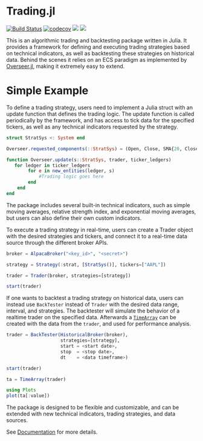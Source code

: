 # Trading.jl
[![Build Status](https://github.com/louisponet/Trading.jl/workflows/CI/badge.svg)](https://github.com/louisponet/Trading.jl/actions?query=workflow%3ACI)
[![codecov](https://codecov.io/gh/louisponet/Trading.jl/branch/master/graph/badge.svg?token=86X3QFJL5P)](https://codecov.io/gh/louisponet/Trading.jl)
[![](https://img.shields.io/badge/docs-latest-blue.svg)](https://louisponet.github.io/Trading.jl/dev/)
[![](https://img.shields.io/badge/docs-stable-blue.svg)](https://louisponet.github.io/Trading.jl/dev/)


This is an algorithmic trading and backtesting package written in Julia. It provides a framework for defining and executing trading strategies based on technical indicators, as well as backtesting these strategies on historical data.
Behind the scenes it relies on an ECS paradigm as implemented by [Overseer.jl](https://github.com/louisponet/Overseer.jl), making it extremely easy to extend.

# Simple Example
To define a trading strategy, users need to implement a Julia struct with an update function that defines the trading logic. The update function is called periodically by the framework, and has access to tick data for the specified tickers, as well as any technical indicators requested by the strategy.

```julia
struct StratSys <: System end

Overseer.requested_components(::StratSys) = (Open, Close, SMA{20, Close}, SMA{200, Close})

function Overseer.update(s::StratSys, trader, ticker_ledgers)
   for ledger in ticker_ledgers
        for e in new_entities(ledger, s)
            #Trading logic goes here
        end
    end
end
```

The package includes several built-in technical indicators, such as simple moving averages, relative strength index, and exponential moving averages, but users can also define their own custom indicators.

To execute a trading strategy in real-time, users can create a Trader object with the desired strategies and tickers, and connect it to a real-time data source through the different broker APIs.

```julia
broker = AlpacaBroker("<key_id>", "<secret>")

strategy = Strategy(:strat, [StratSys()], tickers=["AAPL"])

trader = Trader(broker, strategies=[strategy])

start(trader)
```

If one wants to backtest a trading strategy on historical data, users can instead use `BackTester` instead of `Trader` with the desired data range, interval, and strategies. The backtester will simulate the behavior of a realtime trader on the specified data. Afterwards a [`TimeArray`](https://github.com/JuliaStats/TimeSeries.jl) can be created with the data from the `trader`, and used for performance analysis.

```julia
trader = BackTester(HistoricalBroker(broker), 
                    strategies=[strategy], 
                    start = <start date>, 
                    stop  = <stop date>, 
                    dt    = <data timeframe>)

start(trader)

ta = TimeArray(trader)

using Plots
plot(ta[:value])
```

The package is designed to be flexible and customizable, and can be extended with new technical indicators, trading strategies, and data sources.

See [Documentation](https://louisponet.github.io/Trading.jl/dev) for more details.

